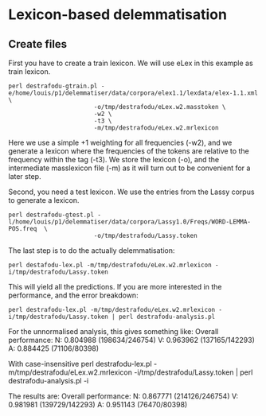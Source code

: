 Lexicon-based delemmatisation
==============

Create files
--------------

First you have to create a train lexicon. We will use eLex in this example as train lexicon.

    perl destrafodu-gtrain.pl -e/home/louis/p1/delemmatiser/data/corpora/elex1.1/lexdata/elex-1.1.xml \
                            -o/tmp/destrafodu/eLex.w2.masstoken \
                            -w2 \
                            -t3 \
                            -m/tmp/destrafodu/eLex.w2.mrlexicon

Here we use a simple +1 weighting for all frequencies (-w2), and we generate a lexicon where the frequencies of the tokens are relative to the frequency within the tag (-t3).
We store the lexicon (-o), and the intermediate masslexicon file (-m) as it will turn out to be convenient for a later step.

Second, you need a test lexicon. We use the entries from the Lassy corpus to generate a lexicon.

    perl destrafodu-gtest.pl -l/home/louis/p1/delemmatiser/data/corpora/Lassy1.0/Freqs/WORD-LEMMA-POS.freq  \
                            -o/tmp/destrafodu/Lassy.token

The last step is to do the actually delemmatisation:

    perl destafodu-lex.pl -m/tmp/destrafodu/eLex.w2.mrlexicon -i/tmp/destrafodu/Lassy.token

This will yield all the predictions. If you are more interested in the performance, and the error breakdown:

    perl destrafodu-lex.pl -m/tmp/destrafodu/eLex.w2.mrlexicon -i/tmp/destrafodu/Lassy.token | perl destrafodu-analysis.pl

For the unnormalised analysis, this gives something like:
    Overall performance:
    	N: 0.804988 (198634/246754)
    	V: 0.963962 (137165/142293)
    	A: 0.884425 (71106/80398)

With case-insensitive 
    perl destrafodu-lex.pl -m/tmp/destrafodu/eLex.w2.mrlexicon -i/tmp/destrafodu/Lassy.token | perl destrafodu-analysis.pl -i

The results are:
    Overall performance:
    	N: 0.867771 (214126/246754)
    	V: 0.981981 (139729/142293)
    	A: 0.951143 (76470/80398)
